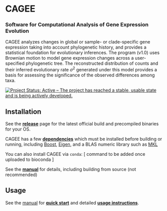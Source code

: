 # CAGEE

<div>
<h3>
Software for <bold>C</bold>omputational <bold>A</bold>nalysis of <bold>G</bold>ene <bold>E</bold>xpression <bold>E</bold>volution
</h3>
</div>

CAGEE analyzes changes in global or sample- or clade-specific gene expression taking into account phylogenetic history, and provides a statistical foundation for evolutionary inferences.
The program (v1.0) uses Brownian motion to model gene expression changes across a user-specified phylogenetic tree.
The reconstructed distribution of counts and their inferred evolutionary rate $\sigma^2$ generated under this model provides a basis for assessing the significance of the observed differences among taxa.

[![Project Status: Active – The project has reached a stable, usable state and is being actively developed.](https://www.repostatus.org/badges/latest/active.svg)](https://www.repostatus.org/#active)

## Installation

See the [**release**](https://github.com/hahnlab/CAGEE/releases/) page for the latest official build and precompiled binaries for your OS.

CAGEE has a few [**dependencies**](./docs/manual/cagee_manual.md#dependencies) which must be installed before building or running, including [Boost](https://www.boost.org/users/download/), [Eigen](https://eigen.tuxfamily.org/index.php?title=Main_Page), and a BLAS numeric library such as [MKL](https://software.intel.com/content/www/us/en/develop/tools/math-kernel-library.html)

You can also install CAGEE via `conda`: [ command to be added once uploaded to bioconda ]

See the [**manual**](./docs/manual/cagee_manual.md#Installation) for details, including building from source (not recommended)

## Usage

See the [manual](./docs/manual/cagee_manual.md) for [**quick start**](./docs/manual/cagee_manual.md#Quick-Start) and detailed [**usage instructions**](./docs/manual/cagee_manual.md#Starting-with-CAGEE-in-Inference-Mode).
